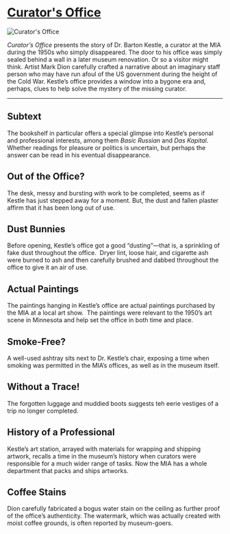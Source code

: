 # [Curator's Office](http://artsmia.github.io/griot/#/o/116294)
![Curator's Office](http://api.artsmia.org/images/116294/large.jpg)

*Curator’s Office* presents the story of Dr. Barton Kestle, a curator at the MIA during the 1950s who simply disappeared. The door to his office was simply sealed behind a wall in a later museum renovation. Or so a visitor might think. Artist Mark Dion carefully crafted a narrative about an imaginary staff person who may have run afoul of the US government during the height of the Cold War. Kestle’s office provides a window into a bygone era and, perhaps, clues to help solve the mystery of the missing curator. 

---

## Subtext

The bookshelf in particular offers a special glimpse into Kestle’s personal and professional interests, among them *Basic Russian* and *Das Kapital*.  Whether readings for pleasure or politics is uncertain, but perhaps the answer can be read in his eventual disappearance.

## Out of the Office?

The desk, messy and bursting with work to be completed, seems as if Kestle has just stepped away for a moment. But, the dust and fallen plaster affirm that it has been long out of use.

## Dust Bunnies

Before opening, Kestle’s office got a good “dusting”—that is, a sprinkling of fake dust throughout the office.  Dryer lint, loose hair, and cigarette ash were burned to ash and then carefully brushed and dabbed throughout the office to give it an air of use.

## Actual Paintings

The paintings hanging in Kestle’s office are actual paintings purchased by the MIA at a local art show.  The paintings were relevant to the 1950’s art scene in Minnesota and help set the office in both time and place.

## Smoke-Free?

A well-used ashtray sits next to Dr. Kestle’s chair, exposing a time when smoking was permitted in the MIA’s offices, as well as in the museum itself.

## Without a Trace!

The forgotten luggage and muddied boots suggests teh eerie vestiges of a trip no longer completed.

## History of a Professional

Kestle’s art station, arrayed with materials for wrapping and shipping artwork, recalls a time in the museum’s history when curators were responsible for a much wider range of tasks. Now the MIA has a whole department that packs and ships artworks.

## Coffee Stains

Dion carefully fabricated a bogus water stain on the ceiling as further proof of the office’s authenticity. The watermark, which was actually created with moist coffee grounds, is often reported by museum-goers.
